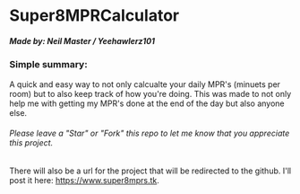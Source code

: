 # Super8MPRCalculator
##### Made by: Neil Master / Yeehawlerz101
### Simple summary:
A quick and easy way to not only calcualte your daily MPR's (minuets per room) but to also keep track of how you're doing.
This was made to not only help me with getting my MPR's done at the end of the day but also anyone else.
###### Please leave a "Star" or "Fork" this repo to let me know that you appreciate this project.
There will also be a url for the project that will be redirected to the github. I'll post it here: 
<a href="https://www.super8mprs.tk">https://www.super8mprs.tk</a>.

